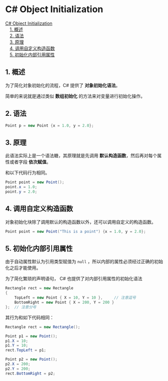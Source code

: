 # C# Object Initialization

<!-- MDTOC maxdepth:6 firsth1:1 numbering:0 flatten:0 bullets:0 updateOnSave:1 -->

[C# Object Initialization](#c#-object-initialization)   
&emsp;[1. 概述](#1-概述)   
&emsp;[2. 语法](#2-语法)   
&emsp;[3. 原理](#3-原理)   
&emsp;[4. 调用自定义构造函数](#4-调用自定义构造函数)   
&emsp;[5. 初始化内部引用属性](#5-初始化内部引用属性)   

<!-- /MDTOC -->

## 1. 概述

为了简化对象初始化的流程，C# 提供了 **对象初始化语法**。

简单的来说就是通过类似 **数组初始化** 的方法来对变量进行初始化操作。

## 2. 语法

```csharp
Point p = new Point {x = 1.0, y = 2.0};
```

## 3. 原理

此语法实际上是一个语法糖，其原理就是先调用 **默认构造函数**，然后再对每个属性或者字段 **依次赋值**。

和以下代码行为相同。

```csharp
Point point = new Point();
point.x = 1.0;
point.y = 2.0;
```

## 4. 调用自定义构造函数

对象初始化块除了调用默认的构造函数以外，还可以调用自定义的构造函数。

```csharp
Point point = new Point("This is a point") {x = 1.0, y = 2.0};
```

## 5. 初始化内部引用属性

由于自动属性默认为引用类型赋值为 `null` ，所以内部的属性必须经过正确的初始化之后才能使用。

为了简化繁琐的声明语句， C# 也提供了对内部引用属性的初始化语法

```csharp
Rectangle rect = new Rectangle
{
    TopLeft = new Point { X = 10, Y = 10 },     // 注意逗号
    BottomRight = new Point { X = 200, Y = 200 }
};  // 注意分号
```

其行为和如下代码相同：

```csharp
Rectangle rect = new Rectangle();

Point p1 = new Point();
p1.X = 10;
p1.Y = 10;
rect.TopLeft = p1;

Point p2 = new Point();
p2.X = 200;
p2.Y = 200;
rect.BottomRight = p2;
```
